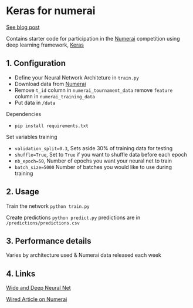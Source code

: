 # Keras for numerai
[See blog post](https://as1ndu.github.io/blog/a-practical-introduction-to-deeplearning-with-keras-and-numerai/)

Contains starter code for participation in the [Numerai](http://numer.ai) competition  using deep learning framework, [Keras](http://keras.io)

## 1. Configuration
- Define your Neural Network Architeture in `train.py` 
- Download data from [Numerai](http://numer.ai)
- Remove `t_id` column in `numerai_tournament_data`  remove `feature` column in `numerai_training_data`
- Put data in `/data` 

Dependencies
- `pip install requirements.txt`

Set variables training
 - `validation_split=0.3`, Sets aside 30% of training data for testing
 - `shuffle=True`,  Set to `True` if you want  to shuffle data before each epoch
 - `nb_epoch=50`,  Number of epochs you want your neural net to train
 - `batch_size=5000` Number of batches you would like to use during training

## 2. Usage
Train the network `python train.py`

Create predictions `python predict.py` predictions are in  `/predictions/predictions.csv`

## 3. Performance details
Varies by architecture used & Numerai data released each week 


## 4. Links 
[Wide and Deep Neural Net](https://arxiv.org/abs/1606.07792)

[Wired Article on Numerai](https://www.wired.com/.../7500-faceless-coders-paid-bitcoin-built-hedge-funds-brain/
)






